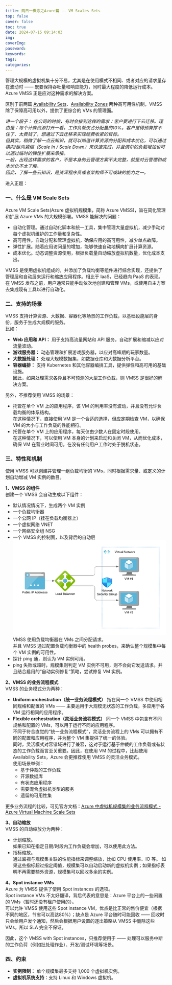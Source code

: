 ```yaml
---
title: 两日一概念之Azure篇 —— VM Scales Sets
top: false
cover: false
toc: true
date: 2024-07-15 09:14:03
img:
coverImg:
password:
keywords:
tags:
categories:
---
```

管理大规模的虚拟机集十分不易，尤其是在使用模式不相同、或者对应的请求量存在波动时 —— 既要保持吞吐量和响应能力，同时最大程度的降低运行成本。  
Azure VMSS 正是应对这种需求的解决方案。  

区别于前两篇 [Availability Sets](https://www.notion.so/Availability-Sets-c9ab9ef64d9d43bcabc1667262a600e9?pvs=21)、[Availability Zones](https://www.notion.so/Availability-Zones-0a7daf9c84c741188a45fad7d9e80e79?pvs=21) 两种高可用性机制，VMSS 除了保障高可用以外，提供了更综合的 VMs 的管理面。  

_讲一个段子：
在公司的时候，有时会接到这样的需求：客户要进行下云迁移。理由是：每个计算资源打开一看，工作负载仅占分配量的10%。客户觉得预算撑不住了、太费钱了，想通过下云迁移来实现经费收紧的目标。  
但其实，稍微了解一点云知识，就可以知道计算资源的分配和成本优化，可以通过横向/纵向紧缩（Scale In / Scale Down）来快速完成，并且偶尔的负载增加也可以通过临时的弹性扩展来承接。  
一般，出现这样需求的客户，不是本身的云管理方案不太完整，就是对云管理和成本优化不太了解。  
因此，了解一些云知识，是资深程序员或者架构师不可或缺的能力之一。_

进入正题：  
### 一、什么是 VM Scale Sets
Azure VM Scale Sets(Azure 虚拟机规模集，简称 Azure VMSS)，旨在简化管理和扩展 Azure VMs 的大规模部署。VMSS 能解决的问题：  
- 自动化管理。通过自动化脚本和统一工具，集中管理大量虚拟机，减少手动对每个虚拟机维护的工作量和复杂性。  
- 高可用性。自动分配和管理虚拟机，确保应用的高可用性，减少单点故障。  
- 弹性扩展。随着应用访问量的增加，能够快速自动地横向扩展计算资源。  
- 成本优化。动态调整资源使用，根据负载量自动缩放虚拟机数量，优化成本支出。  

VMSS 是使用虚拟机组成的，并添加了负载均衡等组件进行综合实现，还提供了管理层和自动层来运行和缩放应用程序。相比于 IaaS，已经趋向 PaaS 的表现。  
在 VMSS 发布之前，用户通常只能手动依次地创建和管理 VMs，或使用自主方案去集成现有工具以进行自动化。  

### 二、支持的场景
VMSS 支持计算资源、大数据、容器化等场景的工作负载，以基础设施层的身份，服务于生成大规模的服务。  
比如：  
- **Web 应用和 API：** 用于支持高流量网站和 API 服务，自动扩展和缩减以应对流量波动。  
- **游戏服务器：** 动态管理和扩展游戏服务器，以应对高峰期的玩家数量。  
- **大数据处理：** 处理大规模数据集，如数据仓库和大数据分析平台。  
- **容器编排：** 支持 Kubernetes 和其他容器编排工具，提供弹性和高可用的基础设施。  
因此，如果处理需求各异且不可预测的大型工作负载，则 VMSS 是很好的解决方案。  

另外，不推荐使用 VMSS 的场景：  
- 托管在单个 VM 上的应用程序，该 VM 的利用率没有波动，并且没有允许负载均衡的体系结构。  
    在这种情况下，直接使用 VM 是一个合适的选择，但应定期检查 VM，以确保 VM 的大小与工作负载的性能相符。  
- 托管在单个 VM 上的应用程序，每天仅由少数人在固定时段使用。  
    在这种情况下，可以使用 VM 本身的计划来启动和关闭 VM，从而优化成本，确保 VM 在营业时间可用，在没有任何用户工作时处于脱机状态。  
    
### 三、特性和机制
使用 VMSS 可以创建并管理一组负载均衡的 VMs，同时根据需求量、或定义的计划自动增减 VM 实例的数目。  

**1、VMSS 的组件**  
创建一个 VMSS 会自动生成以下组件：  
- 默认情况情况下，生成两个 VM 实例  
- 一个负载均衡器  
- 一个公网 IP（挂在负载均衡器上）  
- 一个虚拟网络 VNET  
- 一个网络安全组 NSG  
- 一个 VMSS 的控制面，以及背后的自动层  
![一个VMSS的基本组成](两日一概念之Azure篇-——-VM-Scales-Sets/VMSS%20Components.png)
VMSS 使用负载均衡器在 VMs 之间分配请求。  
并且 VMSS 通过配置负载均衡器中的 health probes，来确认整个规模集中每个 VM 实例的可用性。   
- 探针 ping 通，则认为 VM 实例可用。  
- ping 失败或超时，规模集则判定 VM 实例不可用，则不会向它发送请求。并且结合启用的“自动实例修复”策略，尝试修复 VM 实例。  

**2、VMSS 的业务流程模式**  
VMSS 的业务模式分为两种：  
- **Uniform orchestration（统一业务流程模式）**
指在同一个 VMSS 中使用相同规格和配置的 VMs —— 主要运用于大规模无状态的工作负载，多应用于各 VM 运行相同的应用程序。  
- **Flexible orchestration（灵活业务流程模式）**
同一个 VMSS 中包含有不同规格和配置的 VMs，可以用于运行不同的应用程序。  
不同于符合直觉的“统一业务流程模式”，灵活业务流程上的 VMs 可以拥有不同的配置和应用程序，并为整个 VM 集提供了统一的体验。  
同时，灵活模式对容错域进行了兼容，这对于运行基于仲裁的工作负载或有状态的工作负载而言至关重要。因此，在使用 VM 的过程中，比起使用 Availability Sets，Azure 会更推荐使用 VMSS 的灵活业务模式。  
使用场景举例：  
    - 基于仲裁的工作负载  
    - 开源数据库  
    - 有状态应用程序  
    - 需要混合虚拟机类型的服务  
    - 遗留的可用性集  
    
更多业务流程的比较，可见官方文档：[Azure 中虚拟机规模集的业务流程模式 - Azure Virtual Machine Scale Sets](https://learn.microsoft.com/zh-cn/azure/virtual-machine-scale-sets/virtual-machine-scale-sets-orchestration-modes)
    

**3、自动缩放**  
VMSS 的自动缩放分为两种：  
- 计划缩放。  
    如果已知在指定日期/时段内工作负载会增加，可以使用此方法。  
- 指标缩放。  
    通过监视与规模集关联的性能指标来调整缩放，比如 CPU 使用率、IO 等。
    如果这些指标超过指定阈值，规模集可以自动启动新的虚拟机实例；如果指标表明不再需要额外资源，规模集可以回收多余的实例。

**4、Spot instance VMs**  
Azure 为 VMSS 提供了使用 Spot instances 的选项。  
Spot instance VMs 不太好翻译，背后代表的意思是：Azure 平台上的一些闲置的 VMs（暂时还没有租户使用的）。  
可以允许 VMSS 使用这些 Spot instance VM，优点是比正常的售价便宜（根据不同的地区，节省可以高达80%）；缺点是 Azure 平台随时可能回收 —— 回收时只会给用户发个通知，然后会根据用户设置的逐出策略从 VMSS 中删除这些 VMs，所以 SLA 完全不保证。  

因此，这个 VMSS with Spot instances，只推荐使用于 —— 处理可以服务中断的工作负荷（例如批处理作业）、开发/测试环境等场景。  

### 四、约束
- **实例限制：** 单个规模集最多支持 1,000 个虚拟机实例。
- **虚拟机系统支持**：支持 Linux 和 Windows 虚拟机。
